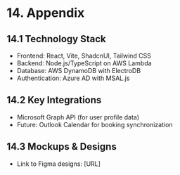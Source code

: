 # 14. Appendix

## 14.1 Technology Stack

- Frontend: React, Vite, ShadcnUI, Tailwind CSS
- Backend: Node.js/TypeScript on AWS Lambda
- Database: AWS DynamoDB with ElectroDB
- Authentication: Azure AD with MSAL.js

## 14.2 Key Integrations

- Microsoft Graph API (for user profile data)
- Future: Outlook Calendar for booking synchronization

## 14.3 Mockups & Designs

- Link to Figma designs: [URL]

